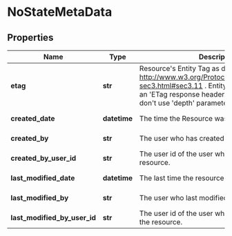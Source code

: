 # NoStateMetaData

## Properties
| Name | Type | Description | Notes |
| ------------ | ------------- | ------------- | ------------- |
| **etag** | **str** | Resource&#39;s Entity Tag as defined in http://www.w3.org/Protocols/rfc2616/rfc2616-sec3.html#sec3.11 . Entity Tag is also added as an &#39;ETag response header to requests which don&#39;t use &#39;depth&#39; parameter.  | [optional] [readonly]  |
| **created_date** | **datetime** | The time the Resource was created | [optional] [readonly]  |
| **created_by** | **str** | The user who has created the resource. | [optional] [readonly]  |
| **created_by_user_id** | **str** | The user id of the user who has created the resource. | [optional] [readonly]  |
| **last_modified_date** | **datetime** | The last time the resource has been modified | [optional] [readonly]  |
| **last_modified_by** | **str** | The user who last modified the resource. | [optional] [readonly]  |
| **last_modified_by_user_id** | **str** | The user id of the user who has last modified the resource. | [optional] [readonly]  |


